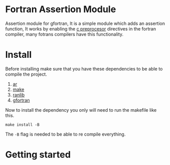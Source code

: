 # Fortran Assertion Module
Assertion module for gfortran, It is a simple module which adds an assertion function, It works by enabling the [c preprocesor](https://gcc.gnu.org/onlinedocs/gfortran/Preprocessing-Options.html) directives in the fortran compiler, many fotrans compilers have this functionality.
# Install
Before installing make sure that you have these dependencies to be able to compile the project.
1. [ar](https://man.archlinux.org/man/ar.1.en)
2. [make](https://man.archlinux.org/man/make.1)
3. [ranlib](https://man.archlinux.org/man/ranlib.1)
4. [gfortran](https://man.archlinux.org/man/gfortran.1)

Now to install the dependency you only will need to run the makefile like this.
```
make install -B
```
The `-B` flag is needed to be able to re compile everything.
# Getting started

